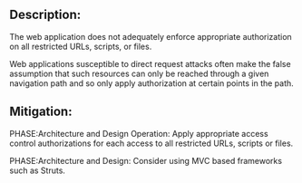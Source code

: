 ## Description:

The web application does not adequately enforce appropriate authorization on all restricted URLs, scripts, or files.

Web applications susceptible to direct request attacks often make the false assumption that such resources can only be reached through a given navigation path and so only apply authorization at certain points in the path.

## Mitigation:


PHASE:Architecture and Design Operation:
Apply appropriate access control authorizations for each access to all restricted URLs, scripts or files.

PHASE:Architecture and Design:
Consider using MVC based frameworks such as Struts.

